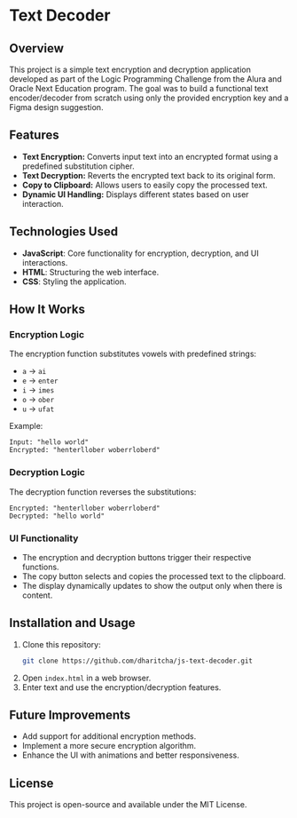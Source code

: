# Text Decoder

## Overview
This project is a simple text encryption and decryption application developed as part of the Logic Programming Challenge from the Alura and Oracle Next Education program. The goal was to build a functional text encoder/decoder from scratch using only the provided encryption key and a Figma design suggestion.

## Features
- **Text Encryption:** Converts input text into an encrypted format using a predefined substitution cipher.
- **Text Decryption:** Reverts the encrypted text back to its original form.
- **Copy to Clipboard:** Allows users to easily copy the processed text.
- **Dynamic UI Handling:** Displays different states based on user interaction.

## Technologies Used
- **JavaScript**: Core functionality for encryption, decryption, and UI interactions.
- **HTML**: Structuring the web interface.
- **CSS**: Styling the application.

## How It Works
### Encryption Logic
The encryption function substitutes vowels with predefined strings:
- `a` → `ai`
- `e` → `enter`
- `i` → `imes`
- `o` → `ober`
- `u` → `ufat`

Example:
```
Input: "hello world"
Encrypted: "henterllober woberrloberd"
```

### Decryption Logic
The decryption function reverses the substitutions:
```
Encrypted: "henterllober woberrloberd"
Decrypted: "hello world"
```

### UI Functionality
- The encryption and decryption buttons trigger their respective functions.
- The copy button selects and copies the processed text to the clipboard.
- The display dynamically updates to show the output only when there is content.

## Installation and Usage
1. Clone this repository:
   ```sh
   git clone https://github.com/dharitcha/js-text-decoder.git
   ```
2. Open `index.html` in a web browser.
3. Enter text and use the encryption/decryption features.

## Future Improvements
- Add support for additional encryption methods.
- Implement a more secure encryption algorithm.
- Enhance the UI with animations and better responsiveness.

## License
This project is open-source and available under the MIT License.

